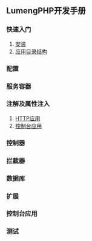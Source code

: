 ## LumengPHP开发手册

### 快速入门

1. [安装](chapters/introduction/install.md)
2. [应用目录结构](chapters/introduction/app-directory-structure.md)

### 配置

### 服务容器

### 注解及属性注入

1. [HTTP应用](chapters/annotation_and_property_injecting/http.md)
2. [控制台应用](chapters/annotation_and_property_injecting/console.md)

### 控制器

### 拦截器

### 数据库

### 扩展

### 控制台应用

### 测试